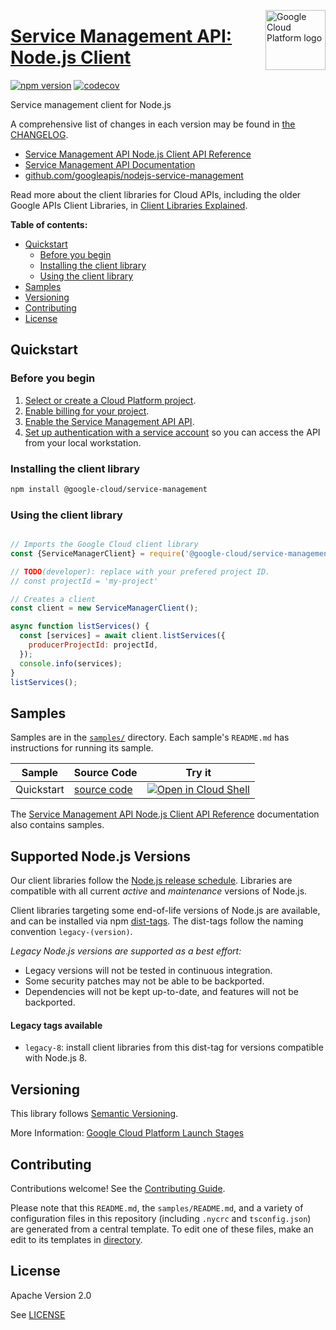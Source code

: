 [//]: # "This README.md file is auto-generated, all changes to this file will be lost."
[//]: # "To regenerate it, use `python -m synthtool`."
<img src="https://avatars2.githubusercontent.com/u/2810941?v=3&s=96" alt="Google Cloud Platform logo" title="Google Cloud Platform" align="right" height="96" width="96"/>

# [Service Management API: Node.js Client](https://github.com/googleapis/nodejs-service-management)


[![npm version](https://img.shields.io/npm/v/@google-cloud/service-management.svg)](https://www.npmjs.org/package/@google-cloud/service-management)
[![codecov](https://img.shields.io/codecov/c/github/googleapis/nodejs-service-management/main.svg?style=flat)](https://codecov.io/gh/googleapis/nodejs-service-management)




Service management client for Node.js


A comprehensive list of changes in each version may be found in
[the CHANGELOG](https://github.com/googleapis/nodejs-service-management/blob/main/CHANGELOG.md).

* [Service Management API Node.js Client API Reference][client-docs]
* [Service Management API Documentation][product-docs]
* [github.com/googleapis/nodejs-service-management](https://github.com/googleapis/nodejs-service-management)

Read more about the client libraries for Cloud APIs, including the older
Google APIs Client Libraries, in [Client Libraries Explained][explained].

[explained]: https://cloud.google.com/apis/docs/client-libraries-explained

**Table of contents:**


* [Quickstart](#quickstart)
  * [Before you begin](#before-you-begin)
  * [Installing the client library](#installing-the-client-library)
  * [Using the client library](#using-the-client-library)
* [Samples](#samples)
* [Versioning](#versioning)
* [Contributing](#contributing)
* [License](#license)

## Quickstart

### Before you begin

1.  [Select or create a Cloud Platform project][projects].
1.  [Enable billing for your project][billing].
1.  [Enable the Service Management API API][enable_api].
1.  [Set up authentication with a service account][auth] so you can access the
    API from your local workstation.

### Installing the client library

```bash
npm install @google-cloud/service-management
```


### Using the client library

```javascript

// Imports the Google Cloud client library
const {ServiceManagerClient} = require('@google-cloud/service-management');

// TODO(developer): replace with your prefered project ID.
// const projectId = 'my-project'

// Creates a client
const client = new ServiceManagerClient();

async function listServices() {
  const [services] = await client.listServices({
    producerProjectId: projectId,
  });
  console.info(services);
}
listServices();

```



## Samples

Samples are in the [`samples/`](https://github.com/googleapis/nodejs-service-management/tree/main/samples) directory. Each sample's `README.md` has instructions for running its sample.

| Sample                      | Source Code                       | Try it |
| --------------------------- | --------------------------------- | ------ |
| Quickstart | [source code](https://github.com/googleapis/nodejs-service-management/blob/main/samples/quickstart.js) | [![Open in Cloud Shell][shell_img]](https://console.cloud.google.com/cloudshell/open?git_repo=https://github.com/googleapis/nodejs-service-management&page=editor&open_in_editor=samples/quickstart.js,samples/README.md) |



The [Service Management API Node.js Client API Reference][client-docs] documentation
also contains samples.

## Supported Node.js Versions

Our client libraries follow the [Node.js release schedule](https://nodejs.org/en/about/releases/).
Libraries are compatible with all current _active_ and _maintenance_ versions of
Node.js.

Client libraries targeting some end-of-life versions of Node.js are available, and
can be installed via npm [dist-tags](https://docs.npmjs.com/cli/dist-tag).
The dist-tags follow the naming convention `legacy-(version)`.

_Legacy Node.js versions are supported as a best effort:_

* Legacy versions will not be tested in continuous integration.
* Some security patches may not be able to be backported.
* Dependencies will not be kept up-to-date, and features will not be backported.

#### Legacy tags available

* `legacy-8`: install client libraries from this dist-tag for versions
  compatible with Node.js 8.

## Versioning

This library follows [Semantic Versioning](http://semver.org/).








More Information: [Google Cloud Platform Launch Stages][launch_stages]

[launch_stages]: https://cloud.google.com/terms/launch-stages

## Contributing

Contributions welcome! See the [Contributing Guide](https://github.com/googleapis/nodejs-service-management/blob/main/CONTRIBUTING.md).

Please note that this `README.md`, the `samples/README.md`,
and a variety of configuration files in this repository (including `.nycrc` and `tsconfig.json`)
are generated from a central template. To edit one of these files, make an edit
to its templates in
[directory](https://github.com/googleapis/synthtool).

## License

Apache Version 2.0

See [LICENSE](https://github.com/googleapis/nodejs-service-management/blob/main/LICENSE)

[client-docs]: https://cloud.google.com/nodejs/docs/reference/service-management/latest
[product-docs]: https://cloud.google.com/service-infrastructure/docs/overview/
[shell_img]: https://gstatic.com/cloudssh/images/open-btn.png
[projects]: https://console.cloud.google.com/project
[billing]: https://support.google.com/cloud/answer/6293499#enable-billing
[enable_api]: https://console.cloud.google.com/flows/enableapi?apiid=servicemanagement.googleapis.com
[auth]: https://cloud.google.com/docs/authentication/getting-started
